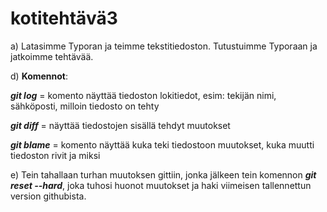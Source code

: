 # kotitehtävä3

a) Latasimme Typoran ja teimme tekstitiedoston. Tutustuimme Typoraan ja jatkoimme tehtävää.



d) **Komennot**:

***git log*** = komento näyttää tiedoston lokitiedot, esim: tekijän nimi, sähköposti, milloin tiedosto on tehty

***git diff*** = näyttää tiedostojen sisällä tehdyt muutokset

***git blame*** = komento näyttää kuka teki tiedostoon muutokset, kuka muutti tiedoston rivit ja miksi



e) Tein tahallaan turhan muutoksen gittiin, jonka jälkeen tein komennon ***git reset --hard***, joka tuhosi huonot muutokset ja haki viimeisen tallennettun version githubista. 

